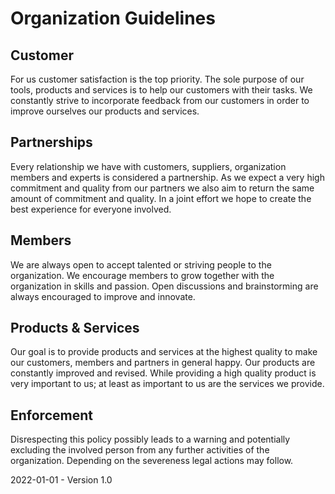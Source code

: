 # Organization Guidelines

## Customer

For us customer satisfaction is the top priority. The sole purpose of our tools, products and services is to help our customers with their tasks. We constantly strive to incorporate feedback from our customers in order to improve ourselves our products and services.

## Partnerships

Every relationship we have with customers, suppliers, organization members and experts is considered a partnership. As we expect a very high commitment and quality from our partners we also aim to return the same amount of commitment and quality. In a joint effort we hope to create the best experience for everyone involved.

## Members

We are always open to accept talented or striving people to the organization. We encourage members to grow together with the organization in skills and passion. Open discussions and brainstorming are always encouraged to improve and innovate.

## Products & Services

Our goal is to provide products and services at the highest quality to make our customers, members and partners in general happy. Our products are constantly improved and revised. While providing a high quality product is very important to us; at least as important to us are the services we provide.

## Enforcement

Disrespecting this policy possibly leads to a warning and potentially excluding the involved person from any further activities of the organization. Depending on the severeness legal actions may follow.



2022-01-01 - Version 1.0
